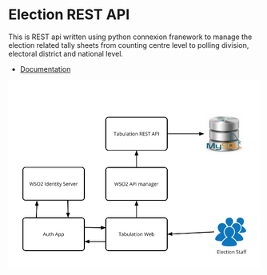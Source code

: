 # Election REST API

This is REST api written using python connexion franework to manage the election related tally sheets from counting centre level to polling division, electoral district and national level. 

- [Documentation](./index.html)

![High Level Architecture](./docs/img/high-level-architecture.png)
